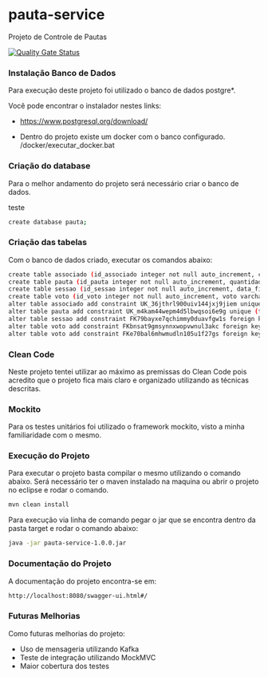 # pauta-service
Projeto de Controle de Pautas

[![Quality Gate Status](https://sonarcloud.io/api/project_badges/measure?project=morasene_pauta-service&metric=alert_status)](https://sonarcloud.io/dashboard?id=morasene_pauta-service)

### Instalação Banco de Dados
Para execução deste projeto foi utilizado o banco de dados postgre*. 

Você pode encontrar o instalador nestes links:
- https://www.postgresql.org/download/
* Dentro do projeto existe um docker com o banco configurado. /docker/executar_docker.bat 

### Criação do database
Para o melhor andamento do projeto será necessário criar o banco de dados.

teste

```bash
create database pauta;
```


### Criação das tabelas
Com o banco de dados criado, executar os comandos abaixo:

```bash
create table associado (id_associado integer not null auto_increment, cpf varchar(255), nome varchar(255), primary key (id_associado)) engine=MyISAM;
create table pauta (id_pauta integer not null auto_increment, quantidade_votos_nao integer, quantidade_votos_sim integer, tema varchar(255), primary key (id_pauta)) engine=MyISAM;
create table sessao (id_sessao integer not null auto_increment, data_fim datetime, data_inicio datetime, pauta_id_pauta integer, primary key (id_sessao)) engine=MyISAM;
create table voto (id_voto integer not null auto_increment, voto varchar(255), associado_id_associado integer, sessao_id_sessao integer, primary key (id_voto)) engine=MyISAM;
alter table associado add constraint UK_36jthrl900uiv144jxj9jiem unique (cpf);
alter table pauta add constraint UK_m4kam44wepm4d5lbwqsoi6e9g unique (tema);
alter table sessao add constraint FK79bayxe7qchimmy0duavfgw1s foreign key (pauta_id_pauta) references pauta (id_pauta);
alter table voto add constraint FKbnsat9gmsynnxwopvwnul3akc foreign key (associado_id_associado) references associado (id_associado);
alter table voto add constraint FKe70bal6mhwmudln105u1f27gs foreign key (sessao_id_sessao) references sessao (id_sessao);
```	

### Clean  Code
Neste projeto tentei utilizar ao máximo as premissas do Clean Code pois acredito que o projeto fica mais claro e organizado utilizando as técnicas descritas.

### Mockito
Para os testes unitários foi utilizado o framework mockito, visto a minha familiaridade com  o mesmo.

### Execução do Projeto
Para executar o projeto basta compilar o mesmo utilizando o comando abaixo. Será necessário ter o maven instalado na maquina ou abrir o projeto no eclipse e rodar o comando.
```bash
mvn clean install
```

Para execução via linha de comando pegar o jar que se encontra dentro da pasta target e rodar o comando abaixo:

```bash
java -jar pauta-service-1.0.0.jar
```

### Documentação do Projeto
A documentação do projeto encontra-se em:

```bash
http://localhost:8080/swagger-ui.html#/
```

### Futuras Melhorias
Como futuras melhorias do projeto:
- Uso de mensageria utilizando Kafka
- Teste de integração utilizando MockMVC
- Maior cobertura dos testes
